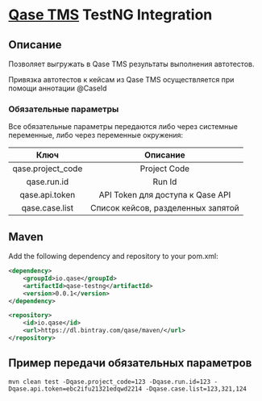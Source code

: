 # [Qase TMS](https://qase.io) TestNG Integration

## Описание ##
Позволяет выгружать в Qase TMS результаты выполнения автотестов.

Привязка автотестов к кейсам из Qase TMS осуществляется при помощи аннотации @CaseId

### Обязательные параметры ###
Все обязательные параметры передаются либо через системные переменные, либо через переменные окружения:

|  Ключ     | Описание |
| :----------: | :----------: |
| qase.project_code | Project Code |
| qase.run.id       | Run Id |
| qase.api.token    | API Token для доступа к Qase API |
| qase.case.list    | Список кейсов, разделенных запятой |


## Maven ##

Add the following dependency and repository to your pom.xml:
```xml
<dependency>
    <groupId>io.qase</groupId>
    <artifactId>qase-testng</artifactId>
    <version>0.0.1</version>
</dependency>
```


```xml
<repository>
    <id>io.qase</id>
    <url>https://dl.bintray.com/qase/maven/</url>
</repository>
```


## Пример передачи обязательных параметров ##

```
mvn clean test -Dqase.project_code=123 -Dqase.run.id=123 -Dqase.api.token=ebc2ifu21321edqwd2214 -Dqase.case.list=123,321,124
```
